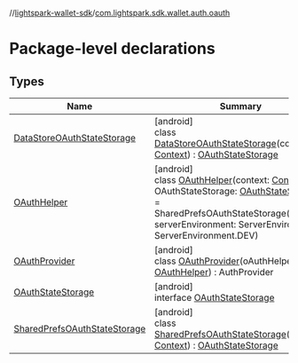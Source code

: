 //[lightspark-wallet-sdk](../../index.md)/[com.lightspark.sdk.wallet.auth.oauth](index.md)

# Package-level declarations

## Types

| Name | Summary |
|---|---|
| [DataStoreOAuthStateStorage](-data-store-o-auth-state-storage/index.md) | [android]<br>class [DataStoreOAuthStateStorage](-data-store-o-auth-state-storage/index.md)(context: [Context](https://developer.android.com/reference/kotlin/android/content/Context.html)) : [OAuthStateStorage](-o-auth-state-storage/index.md) |
| [OAuthHelper](-o-auth-helper/index.md) | [android]<br>class [OAuthHelper](-o-auth-helper/index.md)(context: [Context](https://developer.android.com/reference/kotlin/android/content/Context.html), OAuthStateStorage: [OAuthStateStorage](-o-auth-state-storage/index.md) = SharedPrefsOAuthStateStorage(context), serverEnvironment: ServerEnvironment = ServerEnvironment.DEV) |
| [OAuthProvider](-o-auth-provider/index.md) | [android]<br>class [OAuthProvider](-o-auth-provider/index.md)(oAuthHelper: [OAuthHelper](-o-auth-helper/index.md)) : AuthProvider |
| [OAuthStateStorage](-o-auth-state-storage/index.md) | [android]<br>interface [OAuthStateStorage](-o-auth-state-storage/index.md) |
| [SharedPrefsOAuthStateStorage](-shared-prefs-o-auth-state-storage/index.md) | [android]<br>class [SharedPrefsOAuthStateStorage](-shared-prefs-o-auth-state-storage/index.md)(context: [Context](https://developer.android.com/reference/kotlin/android/content/Context.html)) : [OAuthStateStorage](-o-auth-state-storage/index.md) |
